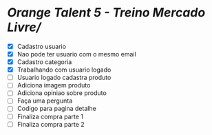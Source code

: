 # *Orange Talent 5 - Treino Mercado Livre/*

- [x] Cadastro usuario
- [x] Nao pode ter usuario com o mesmo email
- [x] Cadastro categoria
- [x] Trabalhando com usuario logado
- [ ] Usuario logado cadastra produto
- [ ] Adiciona imagem produto
- [ ] Adiciona opiniao sobre produto
- [ ] Faça uma pergunta
- [ ] Codigo para pagina detalhe
- [ ] Finaliza compra parte 1
- [ ] Finaliza compra parte 2